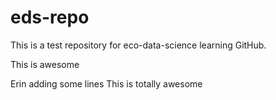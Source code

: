 # eds-repo
This is a test repository for eco-data-science learning GitHub.

This is awesome

Erin adding some lines
This is totally awesome

